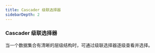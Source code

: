 ```yaml
---
title: Cascader 级联选择器 
sidebarDepth: 2
---
```


### Cascader 级联选择器

当一个数据集合有清晰的层级结构时，可通过级联选择器逐级查看并选择。

<ClientOnly>
  <cascader-demos />
</ClientOnly>

